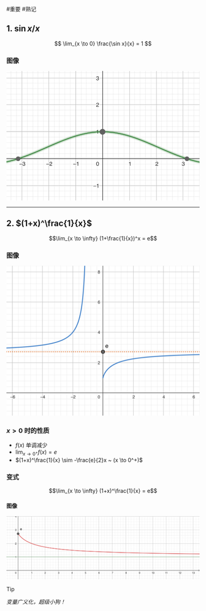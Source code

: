#重要  #熟记 
## 1. $\sin x / x$

$$ \lim_{x \to 0} \frac{\sin x}{x} = 1 $$

### 图像

![important_1](/assets/important_1.jpg)

---

## 2. $(1+x)^\frac{1}{x}$

$$\lim_{x \to \infty} (1+\frac{1}{x})^x = e$$

### 图像

![important_2](/assets/important_2.jpg)

### $x>0$ 时的性质

- $f(x)$ 单调减少
- $\lim_{x \to 0^+}f(x) = e$
- $(1+x)^\frac{1}{x} \sim -\frac{e}{2}x ~ (x \to 0^+)$

### 变式

$$\lim_{x \to \infty} (1+x)^\frac{1}{x} = e$$

#### 图像

![important_2](/assets/important_2-1.jpg)

> [!tip] 
> *变量广义化，超级小狗！*